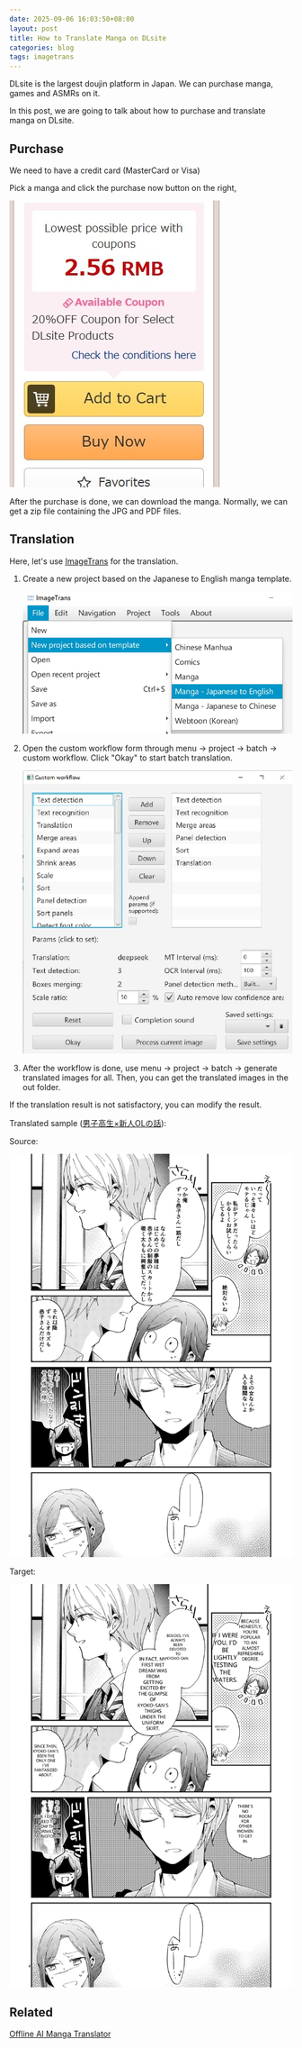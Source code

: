 ```yaml
---
date: 2025-09-06 16:03:50+08:00
layout: post
title: How to Translate Manga on DLsite
categories: blog
tags: imagetrans
---
```


DLsite is the largest doujin platform in Japan. We can purchase manga, games and ASMRs on it.

In this post, we are going to talk about how to purchase and translate manga on DLsite.

## Purchase

We need to have a credit card (MasterCard or Visa)

Pick a manga and click the purchase now button on the right,

![purchase](/album/dlsite/purchase.jpg)

After the purchase is done, we can download the manga. Normally, we can get a zip file containing the JPG and PDF files.

## Translation

Here, let's use [ImageTrans](/imagetrans/) for the translation.

1. Create a new project based on the Japanese to English manga template.

   ![new project](/album/dlsite/new_project_ja2en.jpg)
   
2. Open the custom workflow form through menu -> project -> batch -> custom workflow. Click "Okay" to start batch translation.

   ![custom workflow](/album/dlsite/custom_workflow_en.jpg)
   
3. After the workflow is done, use menu -> project -> batch -> generate translated images for all. Then, you can get the translated images in the out folder.

If the translation result is not satisfactory, you can modify the result.

Translated sample ([男子高生×新人OLの話](https://www.dlsite.com/girls/work/=/product_id/RJ276847.html)):

Source:

![source](/album/dlsite/006-ja.webp)

Target:

![target](/album/dlsite/006-en.webp)

## Related

[Offline AI Manga Translator](./2025-04-05-how-to-build-a-local-manga-translation-workshop.md)
